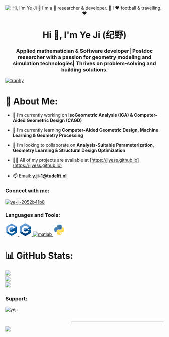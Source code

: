 <p align="center">
  <img src="https://github.com/jiyess/jiyess/blob/main/hello_world.gif" alt="Hi, I'm Ye Ji 👋 I'm a 🚀 researcher & developer. 🚀 I ❤️ football & travelling. ❤️">
</p>

<!--
How to make this gif ?

https://codesandbox.io/s/github-profile-2ijk7
-->

<!--
<p align="left"> <a href="https://github.com/ryo-ma/github-profile-trophy"><img src="https://github-profile-trophy.vercel.app/?username=jiyess" alt="jiyess" /></a> </p>
-->

<h1 align="center">Hi 👋, I'm Ye Ji (纪野)</h1>
<h3 align="center">Applied mathematician & Software developer| Postdoc researcher with a passion for geometry modeling and simulation technologies| Thrives on problem-solving and building solutions.</h3>

[![trophy](https://github-profile-trophy.vercel.app/?username=jiyess&column=6&theme=onedark&title=MultiLanguage,Commits,Repositories,Experience,Followers,Stars)](https://github.com/ryo-ma/github-profile-trophy)

# 💫 About Me:
- 🔭 I’m currently working on **IsoGeometric Analysis (IGA) & Computer-Aided Geometric Design (CAGD)**

- 🌱 I’m currently learning **Computer-Aided Geometric Design, Machine Learning & Geometry Processing**

- 👯 I’m looking to collaborate on **Analysis-Suitable Parameterization, Geometry Learning & Structural Design Optimization**

- 👨‍💻 All of my projects are available at [https://jiyess.github.io](https://jiyess.github.io)

- 📫 Email: **y.ji-1@tudelft.nl**

<h3 align="left">Connect with me:</h3>
<p align="left">
<a href="https://linkedin.com/in/ye-ji-2052b41b8" target="blank"><img align="center" src="https://raw.githubusercontent.com/rahuldkjain/github-profile-readme-generator/master/src/images/icons/Social/linked-in-alt.svg" alt="ye-ji-2052b41b8" height="30" width="40" /></a>
</p>

<h3 align="left">Languages and Tools:</h3>
<p align="left"> <a href="https://www.cprogramming.com/" target="_blank" rel="noreferrer"> <img src="https://raw.githubusercontent.com/devicons/devicon/master/icons/c/c-original.svg" alt="c" width="40" height="40"/> </a> <a href="https://www.w3schools.com/cpp/" target="_blank" rel="noreferrer"> <img src="https://raw.githubusercontent.com/devicons/devicon/master/icons/cplusplus/cplusplus-original.svg" alt="cplusplus" width="40" height="40"/> </a> <a href="https://www.mathworks.com/" target="_blank" rel="noreferrer"> <img src="https://upload.wikimedia.org/wikipedia/commons/2/21/Matlab_Logo.png" alt="matlab" width="40" height="40"/> </a> <a href="https://www.python.org" target="_blank" rel="noreferrer"> <img src="https://raw.githubusercontent.com/devicons/devicon/master/icons/python/python-original.svg" alt="python" width="40" height="40"/> </a> </p>

# 📊 GitHub Stats:
![](https://github-readme-stats.vercel.app/api?username=jiyess&theme=dark&hide_border=false&include_all_commits=true&count_private=true)<br/>
![](https://github-readme-streak-stats.herokuapp.com/?user=jiyess&theme=dark&hide_border=false)<br/>
![](https://github-readme-stats.vercel.app/api/top-langs/?username=jiyess&theme=dark&hide_border=false&include_all_commits=true&count_private=true&layout=compact)

<h3 align="left">Support:</h3>
<p><a href="https://www.buymeacoffee.com/yeji"> <img align="left" src="https://cdn.buymeacoffee.com/buttons/v2/default-yellow.png" height="50" width="210" alt="yeji" /></a></p><br><br>

---
[![](https://visitcount.itsvg.in/api?id=jiyess&icon=0&color=0)](https://visitcount.itsvg.in)
<!--
**jiyess/jiyess** is a ✨ _special_ ✨ repository because its `README.md` (this file) appears on your GitHub profile.

Here are some ideas to get you started:

- 🔭 I’m currently working on ...
- 🌱 I’m currently learning ...
- 👯 I’m looking to collaborate on ...
- 🤔 I’m looking for help with ...
- 💬 Ask me about ...
- 📫 How to reach me: ...
- 😄 Pronouns: ...
- ⚡ Fun fact: ...
-->
